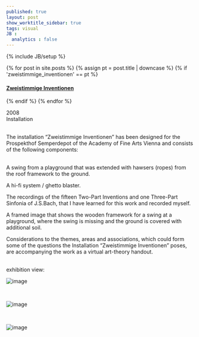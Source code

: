 ```yaml
---
published: true
layout: post
show_worktitle_sidebar: true
tags: visual
JB :
  analytics : false
---
```


{% include JB/setup %}


{% for post in site.posts %}
	{% assign pt = post.title | downcase %}
	{% if 'zweistimmige_inventionen' == pt %}
<h4><a href="{{ BASE_PATH }}{{ post.url }}">Zweistimmige Inventionen</a></h4>
	{% endif %}
{% endfor %}

<p>
2008<br />
Installation<br /><br />

The installation “Zweistimmige Inventionen” has been designed for the Prospekthof Semperdepot of the Academy of Fine Arts Vienna and consists of the following components:<br /><br />

A swing from a playground that was extended with hawsers (ropes) from the roof framework to the ground.<br />

A hi-fi system / ghetto blaster.<br />

The recordings of the fifteen Two-Part Inventions and one Three-Part Sinfonia of J.S.Bach, that I have learned for this work and recorded myself.<br />

A framed image that shows the wooden framework for a swing at a playground, where the swing is missing and the ground is covered with additional soil.<br />

Considerations to the themes, areas and associations, which could form some of the questions the Installation “Zweistimmige Inventionen” poses, are accompanying the work as a virtual art-theory handout.<br />
</p>

<p> <br />exhibition view:<br /></p>

<img src="{{ site.url }}/images/schaukel1.jpg" alt="image">
<p>&nbsp;</p>
<img src="{{ site.url }}/images/schaukel2.jpg" alt="image">
<p>&nbsp;</p>
<img src="{{ site.url }}/images/schaukel3.jpg" alt="image">

